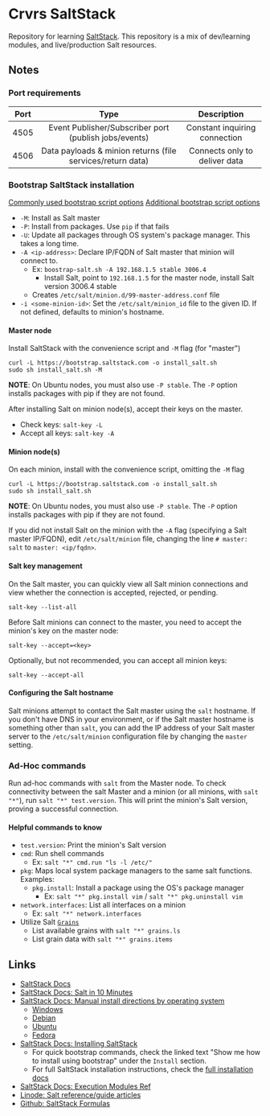 # Crvrs SaltStack

Repository for learning [SaltStack](https://saltproject.io). This repository is a mix of dev/learning modules, and live/production Salt resources.

## Notes

### Port requirements

| Port  |                            Type                            |          Description          |
| :---: | :--------------------------------------------------------: | :---------------------------: |
| 4505  |   Event Publisher/Subscriber port (publish jobs/events)    | Constant inquiring connection |
| 4506  | Data payloads & minion returns (file services/return data) | Connects only to deliver data |

### Bootstrap SaltStack installation

[Commonly used bootstrap script options](https://docs.saltproject.io/salt/install-guide/en/latest/topics/bootstrap.html#commonly-used-bootstrap-script-options)
[Additional bootstrap script options](https://docs.saltproject.io/salt/install-guide/en/latest/topics/bootstrap.html#additional-bootstrap-script-options)

- `-M`: Install as Salt master
- `-P`: Install from packages. Use `pip` if that fails
- `-U`: Update all packages through OS system's package manager. This takes a long time.
- `-A <ip-address>`: Declare IP/FQDN of Salt master that minion will connect to.
  - Ex: `boostrap-salt.sh -A 192.168.1.5 stable 3006.4`
    - Install Salt, point to `192.168.1.5` for the master node, install Salt version 3006.4 stable
  - Creates `/etc/salt/minion.d/99-master-address.conf` file
- `-i <some-minion-id>`: Set the `/etc/salt/minion_id` file to the given ID. If not defined, defaults to minion's hostname.

#### Master node

Install SaltStack with the convenience script and `-M` flag (for "master")

```
curl -L https://bootstrap.saltstack.com -o install_salt.sh
sudo sh install_salt.sh -M
```

**NOTE**: On Ubuntu nodes, you must also use `-P stable`. The `-P` option installs packages with pip if they are not found.

After installing Salt on minion node(s), accept their keys on the master.

- Check keys: `salt-key -L`
- Accept all keys: `salt-key -A`

#### Minion node(s)

On each minion, install with the convenience script, omitting the `-M` flag

```
curl -L https://bootstrap.saltstack.com -o install_salt.sh
sudo sh install_salt.sh
```

**NOTE**: On Ubuntu nodes, you must also use `-P stable`. The `-P` option installs packages with pip if they are not found.

If you did not install Salt on the minion with the `-A` flag (specifying a Salt master IP/FQDN), edit `/etc/salt/minion` file, changing the line `# master: salt` to `master: <ip/fqdn>`.

#### Salt key management

On the Salt master, you can quickly view all Salt minion connections and view whether the connection is accepted, rejected, or pending.

```
salt-key --list-all
```

Before Salt minions can connect to the master, you need to accept the minion's key on the master node:

```
salt-key --accept=<key>
```

Optionally, but not recommended, you can accept all minion keys:

```
salt-key --accept-all
```

#### Configuring the Salt hostname

Salt minions attempt to contact the Salt master using the `salt` hostname. If you don't have DNS in your environment, or if the Salt master hostname is something other than `salt`, you can add the IP address of your Salt master server to the `/etc/salt/minion` configuration file by changing the `master` setting.

### Ad-Hoc commands

Run ad-hoc commands with `salt` from the Master node. To check connectivity between the salt Master and a minion (or all minions, with `salt "*"`), run `salt "*" test.version`. This will print the minion's Salt version, proving a successful connection.

#### Helpful commands to know

- `test.version`: Print the minion's Salt version
- `cmd`: Run shell commands
  - Ex: `salt "*" cmd.run "ls -l /etc/"`
- `pkg`: Maps local system package managers to the same salt functions. Examples:
  - `pkg.install`: Install a package using the OS's package manager
    - Ex: `salt "*" pkg.install vim` / `salt "*" pkg.uninstall vim`
- `network.interfaces`: List all interfaces on a minion
  - Ex: `salt "*" network.interfaces`
- Utilize Salt [`Grains`](https://docs.saltproject.io/en/latest/topics/grains/index.html)
  - List available grains with `salt "*" grains.ls`
  - List grain data with `salt "*" grains.items`

## Links

- [SaltStack Docs](https://docs.saltproject.io/en/latest)
- [SaltStack Docs: Salt in 10 Minutes](https://docs.saltproject.io/en/latest/topics/tutorials/walkthrough.html)
- [SaltStack Docs: Manual install directions by operating system](https://docs.saltproject.io/salt/install-guide/en/latest/topics/install-by-operating-system/index.html#install-by-operating-system-index)
  - [Windows](https://docs.saltproject.io/salt/install-guide/en/latest/topics/install-by-operating-system/windows.html)
  - [Debian](https://docs.saltproject.io/salt/install-guide/en/latest/topics/install-by-operating-system/debian.html)
  - [Ubuntu](https://docs.saltproject.io/salt/install-guide/en/latest/topics/install-by-operating-system/ubuntu.html)
  - [Fedora](https://docs.saltproject.io/salt/install-guide/en/latest/topics/install-by-operating-system/fedora.html)
- [SaltStack Docs: Installing SaltStack](https://docs.saltproject.io/en/getstarted/fundamentals/install.html)
  - For quick bootstrap commands, check the linked text "Show me how to install using bootstrap" under the `Install` section.
  - For full SaltStack installation instructions, check the [full installation docs](https://docs.saltproject.io/salt/install-guide/en/latest/)
- [SaltStack Docs: Execution Modules Ref](https://docs.saltproject.io/en/latest/ref/modules/all/index.html)
- [Linode: Salt reference/guide articles](https://www.linode.com/docs/guides/applications/configuration-management/salt/)
- [Github: SaltStack Formulas](https://github.com/saltstack-formulas)
